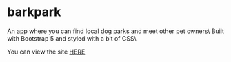 # barkpark

An app where you can find local dog parks and meet other pet owners\ 
Built with Bootstrap 5 and styled with a bit of CSS\ 

You can view the site [HERE](http://amusebootstrap-plants.surge.sh/#cta)
